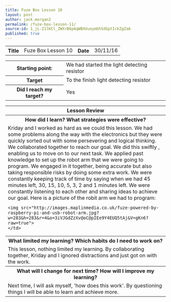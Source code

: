 ```yaml
---
title: Fuze Box Lesson 10
layout: post
author: jack.morgan2
permalink: /fuze-box-lesson-11/
source-id: 1_jL-Z1lKCl_ZWXrB6pAqWBXUuoymbhSdGptIckZgZaA
published: true
---
```

<table>
  <tr>
    <th>Title</th>
    <td>Fuze Box Lesson 10</td>
    <th>Date</th>
    <td>30/11/16</td>
  </tr>
</table>


<table>
  <tr>
    <th>Starting point:</th>
    <td>We had started the light detecting resistor</td>
  </tr>
  <tr>
    <th>Target</th>
    <td>To the finish light detecting resistor</td>
  </tr>
  <tr>
    <th>Did I reach my target?</th>
    <td>Yes</td>
  </tr>
</table>


<table>
  <tr>
    <th>Lesson Review</th>
  </tr>
  <tr>
    <th>How did I learn? What strategies were effective?</th>
  </tr>
  <tr>
    <td>Kriday and I worked as hard as we could this lesson. We had some problems along the way with the electronics but they were quickly sorted out with some persevering and logical thinking. We collaborated together to reach our goal. We did this swiftly , enabling us to move on to our next task. We applied past knowledge to set up the robot arm that we were going to program. We engaged in it together, being accurate but also taking responsible risks by doing some extra work.  We were constantly keeping track of time by saying when we had 45 minutes left, 30, 15, 10, 5, 3, 2 and 1 minutes left. We were constantly listening to each other and sharing ideas to achieve our goal. Here is a picture of the robit arm we had to program:
    
    
    
    
    
    <img src="http://images.maplinmedia.co.uk/fuze-powered-by-raspberry-pi-and-usb-robot-arm.jpg?w=283&h=283&r=4&o=3iVJGdZzXv@oC@pIEe9Y4EUQ5tAj&V=gKn6?raw=true">
    </td>
  </tr>
  <tr>
    <th>What limited my learning? Which habits do I need to work on?</th>
  </tr>
  <tr>
    <td>This lesson, nothing limited my learning. By collaborating together, Kriday and I ignored distractions and just got on with the work.</td>
  </tr>
  <tr>
    <th>What will I change for next time? How will I improve my learning?</th>
  </tr>
  <tr>
    <td>Next time, I will ask myself, 'how does this work'. By questioning things I will be able to learn and achieve more. </td>
  </tr>
</table>


